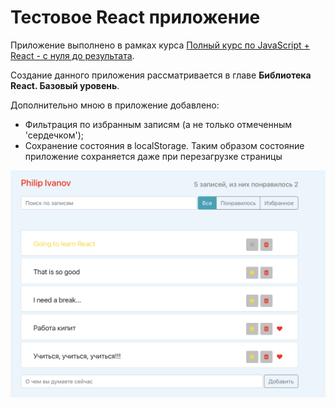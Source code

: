 # Тестовое React приложение

Приложение выполнено в рамках курса [Полный курс по JavaScript + React - с нуля до результата](https://www.udemy.com/course/javascript_full/).

Создание данного приложения рассматривается в главе **Библиотека React. Базовый уровень**. 

Дополнительно мною в приложение добавлено:
- Фильтрация по избранным записям (а не только отмеченным 'сердечком');
- Сохранение состояния в localStorage. Таким образом состояние приложение сохраняется даже при перезагрузке страницы

![printsceen](./git_misc/printscreen.png)